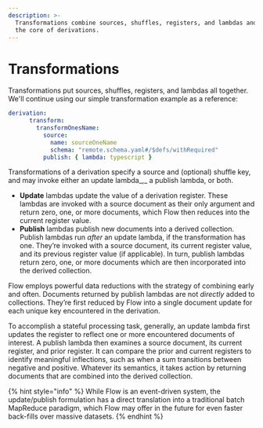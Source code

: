 ```yaml
---
description: >-
  Transformations combine sources, shuffles, registers, and lambdas and make up
  the core of derivations.
---
```


# Transformations

Transformations put sources, shuffles, registers, and lambdas all together. We'll continue using our simple transformation example as a reference:

```yaml
derivation:
      transform:
        transformOnesName:
          source:
            name: sourceOneName
            schema: "remote.schema.yaml#/$defs/withRequired"
          publish: { lambda: typescript }
```

Transformations of a derivation specify a source and (optional) shuffle key, and may invoke either an update lambda_,_ a publish lambda, or both.

* **Update** lambdas update the value of a derivation register. These lambdas are invoked with a source document as their only argument and return zero, one, or more documents, which Flow then reduces into the current register value. &#x20;
* **Publish** lambdas publish new documents into a derived collection. Publish lambdas run _after_ an update lambda, if the transformation has one. They’re invoked with a source document, its current register value, and its previous register value (if applicable). In turn, publish lambdas return zero, one, or more documents which are then incorporated into the derived collection.

Flow employs powerful data reductions with the strategy of combining early and often. Documents returned by publish lambdas are not _directly_ added to collections. They’re first reduced by Flow into a single document update for each unique key encountered in the derivation.

To accomplish a stateful processing task, generally, an update lambda first updates the register to reflect one or more encountered documents of interest. A publish lambda then examines a source document, its current register, and prior register. It can compare the prior and current registers to identify meaningful inflections, such as when a sum transitions between negative and positive. Whatever its semantics, it takes action by returning documents that are combined into the derived collection.

{% hint style="info" %}
While Flow is an event-driven system, the update/publish formulation has a direct translation into a traditional batch MapReduce paradigm, which Flow may offer in the future for even faster back-fills over massive datasets.
{% endhint %}

